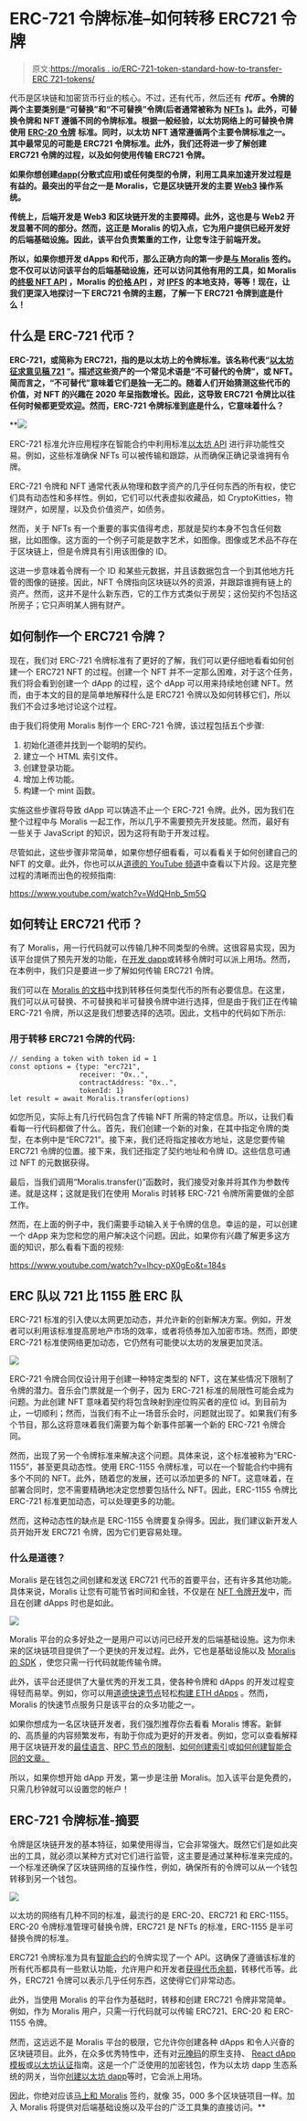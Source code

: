 # ERC-721 令牌标准–如何转移 ERC721 令牌

> 原文:[https://moralis . io/ERC-721-token-standard-how-to-transfer-ERC 721-tokens/](https://moralis.io/erc-721-token-standard-how-to-transfer-erc721-tokens/)

代币是区块链和加密货币行业的核心。不过，还有代币，然后还有 ***代币*** **。令牌的两个主要类别是“可替换”和“不可替换”令牌(后者通常被称为** [**NFTs**](https://moralis.io/non-fungible-tokens-explained-what-are-nfts/) **)。此外，可替换令牌和 NFT 遵循不同的令牌标准。根据一般经验，以太坊网络上的可替换令牌使用** [**ERC-20 令牌**](https://moralis.io/how-to-send-erc-20-tokens/) **标准。同时，以太坊 NFT 通常遵循两个主要令牌标准之一。其中最常见的可能是 ERC721 令牌标准。此外，我们还将进一步了解创建 ERC721 令牌的过程，以及如何使用**[](https://moralis.io/)****传输 ERC721 令牌。****

**如果你想创建[dapp](https://moralis.io/decentralized-applications-explained-what-are-dapps/)(分散式应用)或任何类型的令牌，利用工具来加速开发过程是有益的。最突出的平台之一是 Moralis，它是区块链开发的主要 [Web3](https://moralis.io/the-ultimate-guide-to-web3-what-is-web3/) 操作系统。**

**传统上，后端开发是 Web3 和区块链开发的主要障碍。此外，这也是与 Web2 开发显著不同的部分。然而，这正是 Moralis 的切入点，它为用户提供已经开发好的后端基础设施。因此，该平台负责繁重的工作，让您专注于前端开发。**

**所以，如果你想开发 dApps 和代币，那么正确方向的第一步是[与 Moralis](https://admin.moralis.io/register) 签约。您不仅可以访问该平台的后端基础设施，还可以访问其他有用的工具，如 Moralis 的[终极 NFT API](https://moralis.io/ultimate-nft-api-exploring-moralis-nft-api/) ，Moralis 的[价格 API](https://moralis.io/introducing-the-moralis-price-api/) ，对 [IPFS](https://moralis.io/what-is-ipfs-interplanetary-file-system/) 的本地支持，等等！现在，让我们更深入地探讨一下 ERC721 令牌的主题，了解一下 ERC721 令牌到底是什么！**

## **什么是 ERC-721 代币？**

**ERC-721，或简称为 ERC721，指的是以太坊上的令牌标准。该名称代表“[以太坊征求意见稿 721](https://ethereum.org/en/developers/docs/standards/tokens/erc-721/) ”。描述这些资产的一个常见术语是“不可替代的令牌”，或 NFT。简而言之，“不可替代”意味着它们是独一无二的。随着人们开始猜测这些代币的价值，对 NFT 的兴趣在 2020 年呈指数增长。因此，这导致 ERC721 令牌比以往任何时候都更受欢迎。然而，ERC-721 令牌标准到底是什么，它意味着什么？**

**![](../Images/ca5401d744c2207bc35f76afc5b8997c.png)

ERC-721 标准允许应用程序在智能合约中利用标准[以太坊 API](https://moralis.io/ethereum-api-develop-ethereum-dapps-with-moralis/) 进行非功能性交易。例如，这些标准确保 NFTs 可以被传输和跟踪，从而确保正确记录谁拥有令牌。

ERC-721 令牌和 NFT 通常代表从物理和数字资产的几乎任何东西的所有权，使它们具有动态性和多样性。例如，它们可以代表虚拟收藏品，如 CryptoKitties，物理财产，如房屋，以及负价值资产，如债务。

然而，关于 NFTs 有一个重要的事实值得考虑，那就是契约本身不包含任何数据，比如图像。这方面的一个例子可能是数字艺术，如图像。图像或艺术品不存在于区块链上，但是令牌具有引用该图像的 ID。

这进一步意味着令牌有一个 ID 和某些元数据，并且该数据包含一个到其他地方托管的图像的链接。因此，NFT 令牌指向区块链以外的资源，并跟踪谁拥有链上的资产。然而，这并不是什么新东西，它的工作方式类似于房契；这份契约不包括这所房子；它只声明某人拥有财产。

## 如何制作一个 ERC721 令牌？

现在，我们对 ERC-721 令牌标准有了更好的了解，我们可以更仔细地看看如何创建一个 ERC721 NFT 的过程。创建一个 NFT 并不一定那么困难，对于这个任务，我们将会看到创建一个 dApp 的过程，这个 dApp 可以用来持续地创建 NFT。然而，由于本文的目的是简单地解释什么是 ERC721 令牌以及如何转移它们，所以我们不会过多地讨论这个过程。

由于我们将使用 Moralis 制作一个 ERC-721 令牌，该过程包括五个步骤:

1.  初始化道德并找到一个聪明的契约。
2.  建立一个 HTML 索引文件。
3.  创建登录功能。
4.  增加上传功能。
5.  构建一个 mint 函数。

实施这些步骤将导致 dApp 可以铸造不止一个 ERC-721 令牌。此外，因为我们在整个过程中与 Moralis 一起工作，所以几乎不需要预先开发技能。然而，最好有一些关于 JavaScript 的知识，因为这将有助于开发过程。

尽管如此，这些步骤非常简单，如果你想仔细看看，可以看看关于如何创建自己的 NFT 的文章。此外，你也可以从[道德的 YouTube 频道](https://www.youtube.com/channel/UCgWS9Q3P5AxCWyQLT2kQhBw)中查看以下片段。这是完整过程的清晰而出色的视频指南:

https://www.youtube.com/watch?v=WdQHnb_5m5Q

## 如何转让 ERC721 代币？

有了 Moralis，用一行代码就可以传输几种不同类型的令牌。这很容易实现，因为该平台提供了预先开发的功能，在[开发 dapp](https://moralis.io/how-to-build-decentralized-apps-dapps-quickly-and-easily/)或转移令牌时可以派上用场。然而，在本例中，我们只是要进一步了解如何传输 ERC721 令牌。

我们可以在 [Moralis 的文档](https://docs.moralis.io/moralis-server/sending-assets)中找到转移任何类型代币的所有必要信息。在这里，我们可以从可替换、不可替换和半可替换令牌中进行选择，但是由于我们正在传输 ERC-721 令牌，所以这是我们想要选择的选项。因此，文档中的代码如下所示:

### 用于转移 ERC721 令牌的代码:

```
// sending a token with token id = 1
const options = {type: "erc721",  
                 receiver: "0x..",
                 contractAddress: "0x..",
                 tokenId: 1}
let result = await Moralis.transfer(options)
```

如您所见，实际上有几行代码包含了传输 NFT 所需的特定信息。所以，让我们看看每一行代码都做了什么。首先，我们创建一个新的对象，在其中指定令牌的类型，在本例中是“ERC721”。接下来，我们还将指定接收方地址，这是您要传输 ERC721 令牌的位置。接下来，我们还指定了契约地址和令牌 ID。这些信息可通过 NFT 的元数据获得。

最后，当我们调用“Moralis.transfer()”函数时，我们接受对象并将其作为参数传递。就是这样；这就是我们在使用 Moralis 时转移 ERC-721 令牌所需要做的全部工作。

然而，在上面的例子中，我们需要手动输入关于令牌的信息。幸运的是，可以创建一个 dApp 来为您和您的用户解决这个问题。因此，如果你有兴趣了解更多这方面的知识，那么看看下面的视频:

https://www.youtube.com/watch?v=lhcy-pX0gEo&t=184s

## ERC 队以 721 比 1155 胜 ERC 队

ERC-721 标准的引入使以太网更加动态，并允许新的创新解决方案。例如，开发者可以利用该标准提高房地产市场的效率，或者将债券加入加密市场。然而，即使 ERC-721 标准使网络更加动态，它仍然有可能使以太坊的发展更加灵活。

![](../Images/f4f35eff689f77664b0910f3a3b99b03.png)

ERC-721 令牌合同仅设计用于创建一种特定类型的 NFT，这在某些情况下限制了令牌的潜力。音乐会门票就是一个例子，因为 ERC-721 标准的局限性可能会成为问题。为此创建 NFT 意味着契约将包含映射到座位购买者的座位 id。到目前为止，一切顺利；然而，当我们有不止一场音乐会时，问题就出现了。如果我们有多个节目，那么这将意味着我们需要为每个新事件部署一个新的 ERC-721 令牌合同。

然而，出现了另一个令牌标准来解决这个问题。具体来说，这个标准被称为“ERC-1155”，甚至更具动态性。使用 ERC-1155 令牌标准，可以在一个智能合约中拥有多个不同的 NFT。此外，随着您的发展，还可以添加更多的 NFT。这意味着，在部署合同时，您不需要精确地决定您想要包括什么 NFT。因此，ERC-1155 令牌比 ERC-721 标准更加动态，可以处理更多的功能。

然而，这种动态性的缺点是 ERC-1155 令牌要复杂得多。因此，我们建议新开发人员开始开发 ERC721 令牌，因为它们更容易处理。

### 什么是道德？

Moralis 是在钱包之间创建和发送 ERC721 代币的首要平台，还有许多其他功能。具体来说，Moralis 让您有可能节省时间和金钱，不仅是在 [NFT 令牌开发](https://moralis.io/nft-token-development-the-ultimate-guide/)中，而且在创建 dApps 时也是如此。

![](../Images/47a6aeb999ce78f291b915d0ca0a6d69.png)

Moralis 平台的众多好处之一是用户可以访问已经开发的后端基础设施。这为你未来的区块链项目提供了一个更快的开发过程。此外，它也是基础设施以及 [Moralis 的 SDK](https://moralis.io/exploring-moralis-sdk-the-ultimate-web3-sdk/) ，使您只需一行代码就能传输令牌。

此外，该平台还提供了大量优秀的开发工具，使各种令牌和 dApps 的开发过程变得轻而易举。例如，你可以用[道德快速节点](https://moralis.io/speedy-nodes/)轻松[构建 ETH dApps](https://moralis.io/how-to-build-eth-dapps-quickly/) 。然而，Moralis 的快速节点服务只是该平台的众多功能之一。

如果你想成为一名区块链开发者，我们强烈推荐你去看看 Moralis 博客。新鲜的、高质量的内容频繁发布，有助于你成为更好的开发者。例如，您可以查看解释用于区块链开发的[最佳语言](https://moralis.io/best-languages-for-blockchain-development-full-tutorial/)、[RPC 节点的限制](https://moralis.io/exploring-the-limitations-of-rpc-nodes-and-the-solution-to-them/)、[如何创建索引](https://moralis.io/how-to-create-a-dex-in-5-steps/)或[如何创建智能合同的文章。](https://moralis.io/how-to-create-smart-contracts/)

所以，如果你想开始 dApp 开发，第一步是注册 Moralis。加入该平台是免费的，只需几秒钟就可以设置您的帐户！

## ERC-721 令牌标准-摘要

令牌是区块链开发的基本特征，如果使用得当，它会非常强大。既然它们是如此突出的工具，就必须以某种方式对它们进行监管，这主要是通过某种标准来完成的。一个标准还确保了区块链网络的互操作性，例如，确保所有的令牌可以从一个钱包转移到另一个钱包。

![](../Images/bcf117b473ca5be1153caeb1999f42d2.png)

以太坊的网络有几种不同的标准，最流行的是 ERC-20、ERC721 和 ERC-1155。ERC-20 令牌标准管理可替换令牌，ERC721 是 NFTs 的标准，ERC-1155 是半可替换令牌的标准。

ERC721 令牌标准为具有[智能合约](https://moralis.io/smart-contracts-explained-what-are-smart-contracts/)的令牌实现了一个 API。这确保了遵循该标准的所有代币都具有一些默认功能，允许用户和开发者[获得代币余额](https://moralis.io/how-to-get-nft-and-erc-20-token-balances-in-3-steps/)，转移代币等。此外，ERC721 令牌可以表示几乎任何东西，这使得它们非常动态。

此外，当使用 Moralis 的平台作为基础时，转移和创建 ERC721 令牌非常简单。例如，作为 Moralis 用户，只需一行代码就可以传输 ERC721、ERC-20 和 ERC-1155 令牌。

然而，这远远不是 Moralis 平台的极限，它允许你创建各种 dApps 和令人兴奋的区块链项目。此外，在众多优秀特性中，还有对[元掩码](https://moralis.io/metamask-explained-what-is-metamask/)的原生支持、 [React dApp 模板](https://moralis.io/react-dapp-template-how-to-build-a-react-dapp/)或[以太坊认证](https://moralis.io/ethereum-authentication-full-tutorial-to-ethereum-login-programming/)指南。这是一个广泛使用的加密钱包，作为以太坊 dapp 生态系统的网关，当你[创建以太坊 dapp](https://moralis.io/how-to-create-ethereum-dapps/)等时，它会派上用场。

因此，你绝对应该[马上和 Moralis](https://admin.moralis.io/register) 签约，就像 35，000 多个区块链项目一样。加入 Moralis 将提供对后端基础设施以及平台的广泛工具集的直接访问。**